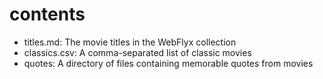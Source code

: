 # contents

* titles.md: The movie titles in the WebFlyx 
collection
* classics.csv: A comma-separated list of classic 
movies
* quotes: A directory of files containing memorable 
quotes from movies

